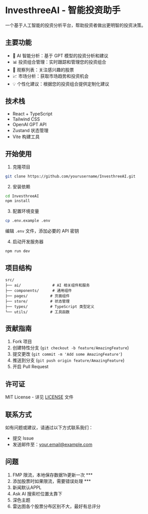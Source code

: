 # InvesthreeAI - 智能投资助手

一个基于人工智能的投资分析平台，帮助投资者做出更明智的投资决策。

## 主要功能

- 🤖 AI 智能分析：基于 GPT 模型的投资分析和建议
- 📊 投资组合管理：实时跟踪和管理您的投资组合
- 👀 观察列表：关注感兴趣的股票
- 📈 市场分析：获取市场趋势和投资机会
- 💡 个性化建议：根据您的投资组合提供定制化建议

## 技术栈

- React + TypeScript
- Tailwind CSS
- OpenAI GPT API
- Zustand 状态管理
- Vite 构建工具


## 开始使用

1. 克隆项目
```bash
git clone https://github.com/yourusername/InvesthreeAI.git
```

2. 安装依赖
```bash
cd InvesthreeAI
npm install
```

3. 配置环境变量
```bash
cp .env.example .env
```
编辑 `.env` 文件，添加必要的 API 密钥

4. 启动开发服务器
```bash
npm run dev
```

## 项目结构

```
src/
├── ai/              # AI 相关组件和服务
├── components/      # 通用组件
├── pages/          # 页面组件
├── store/          # 状态管理
├── types/          # TypeScript 类型定义
└── utils/          # 工具函数
```

## 贡献指南

1. Fork 项目
2. 创建特性分支 (`git checkout -b feature/AmazingFeature`)
3. 提交更改 (`git commit -m 'Add some AmazingFeature'`)
4. 推送到分支 (`git push origin feature/AmazingFeature`)
5. 开启 Pull Request

## 许可证

MIT License - 详见 [LICENSE](LICENSE) 文件

## 联系方式

如有问题或建议，请通过以下方式联系我们：
- 提交 Issue
- 发送邮件至：your.email@example.com 

## 问题
1. FMP 限流，本地保存数据1h更新一次 ***
2. 添加股票时如果限流，需要错误处理 ***
3. 新闻默认APPL
4. Ask AI 搜索栏位置太靠下
5. 深色主题
6. 雷达图各个股票分布区别不大，最好有总评分